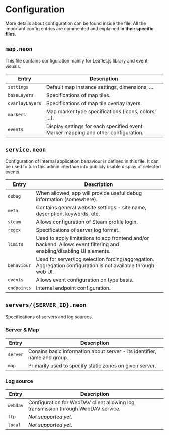 # Configuration

More details about configuration can be found inside the file.
All the important config entries are commented and explained **in their specific files**.


## `map.neon`
This file contains configuration mainly for Leaflet.js library and event visuals.

| Entry           | Description
|-----------------|-------------
| `settings`      | Default map instance settings, dimensions, …
| `baseLayers`    | Specifications of map tiles.
| `ovarlayLayers` | Specifications of map tile overlay layers.
| `markers`       | Map marker type specifications (icons, colors, …).
| `events`        | Display settings for each specified event. Marker mapping and other configuration.


## `service.neon`
Configuration of internal application behaviour is defined in this file.
It can be used to turn this admin interface into publicly usable display of selected events.

| Entry       | Description
|-------------|-------------
| `debug`     | When allowed, app will provide useful debug information (somewhere).
| `meta`      | Contains general website settings - site name, description, keywords, etc.
| `steam`     | Allows configuration of Steam profile login.
| `regex`     | Specifications of server log format.
| `limits`    | Used to apply limitations to app frontend and/or backend. Allows event filtering and enabling/disabling UI elements. 
| `behaviour` | Used for server/log selection forcing/aggregation. Aggregation configuration is not available through web UI. 
| `events`    | Allows event configuration on type basis.
| `endpoints` | Internal endpoint configuration.


## `servers/{SERVER_ID}.neon`
Specifications of servers and log sources.

### Server & Map
| Entry    | Description
|----------|-------------
| `server` | Conains basic information about server - its identifier, name and group...
| `map`    | Primarily used to specify static zones on given server.

### Log source
| Entry    | Description
|----------|-------------
| `webdav` | Configuration for WebDAV client allowing log transmission through WebDAV service.
| `ftp`    | _Not supported yet._
| `local`  | _Not supported yet._


